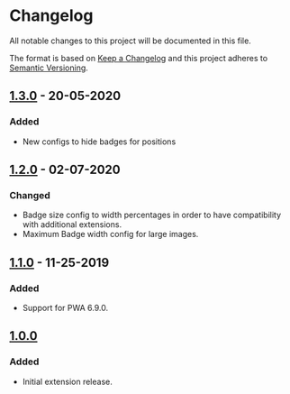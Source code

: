 # Changelog

All notable changes to this project will be documented in this file.

The format is based on [Keep a Changelog](http://keepachangelog.com/) and this project adheres to [Semantic Versioning](http://semver.org/).

## [1.3.0] - 20-05-2020
### Added
- New configs to hide badges for positions

## [1.2.0] - 02-07-2020
### Changed
- Badge size config to width percentages in order to have compatibility with additional extensions.
- Maximum Badge width config for large images.

## [1.1.0] - 11-25-2019
### Added
- Support for PWA 6.9.0.

## [1.0.0]
### Added
- Initial extension release.


[1.3.0]: https://github.com/shopgate-professional-services/ext-product-image-badges/compare/v1.2.0...v1.3.0
[1.2.0]: https://github.com/shopgate-professional-services/ext-product-image-badges/compare/v1.1.0...v1.2.0
[1.1.0]: https://github.com/shopgate-professional-services/ext-product-image-badges/compare/v1.0.0...v1.1.0
[1.0.0]: https://github.com/shopgate-professional-services/ext-product-image-badges/releases/v1.0.0
